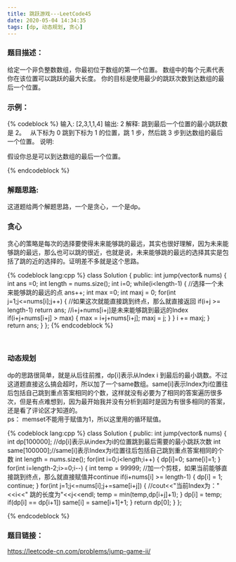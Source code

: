 ```yaml
---
title: 跳跃游戏---LeetCode45
date: 2020-05-04 14:34:35
tags: [dp, 动态规划, 贪心]
---
```

### 题目描述：  
给定一个非负整数数组，你最初位于数组的第一个位置。
数组中的每个元素代表你在该位置可以跳跃的最大长度。
你的目标是使用最少的跳跃次数到达数组的最后一个位置。

### 示例：   
{% codeblock %}
输入: [2,3,1,1,4]
输出: 2
解释: 跳到最后一个位置的最小跳跃数是 2。
     从下标为 0 跳到下标为 1 的位置，跳 1 步，然后跳 3 步到达数组的最后一个位置。
说明:

假设你总是可以到达数组的最后一个位置。

{% endcodeblock %}

### 解题思路:  
这道题给两个解题思路，一个是贪心，一个是dp。

<!--more-->

### 贪心
贪心的策略是每次的选择要使得未来能够跳的最远，其实也很好理解，因为未来能够跳的最远，那么也可以跳的很近，也就是说，未来能够跳的最远的选择其实是包括了跳的近的选择的。证明差不多就是这个思路。  


{% codeblock lang:cpp %}
class Solution {
public:
    int jump(vector<int>& nums) {
        int ans =0;
        int length = nums.size();
        int i=0;
        while(i<length-1)
        {
            //选择一个未来能够跳的最远的点
            ans++;
            int max =0;
            int maxj = 0;
            for(int j=1;j<=nums[i];j++)
            {
                //如果这次就能直接跳到终点，那么就直接返回
                if(i+j >= length-1)
                    return ans;
                //i+j+nums[i+j]是未来能够跳到最远的Index
                if(i+j+nums[i+j] > max)
                {
                    max = i+j+nums[i+j];
                    maxj  = j;
                }
            }
            i += maxj;
        }
        return ans;
    }
};
{% endcodeblock %}


<br/>

### 动态规划
dp的思路很简单，就是从后往前推，dp[i]表示从Index i 到最后的最小跳数。不过这道题直接这么搞会超时，所以加了一个same数组。same[i]表示Index为i位置往后包括自己跳到重点答案相同的个数，这样就没有必要为了相同的答案遍历很多次，但是有点难想到，因为最开始我并没有分析到超时是因为有很多相同的答案，还是看了评论区才知道的。  
ps： memset不能用于赋值为1，所以这里用的循环赋值。

{% codeblock lang:cpp %}
class Solution {
public:
    int jump(vector<int>& nums) {
        int dp[100000]; //dp[i]表示从index为i的位置跳到最后需要的最小跳跃次数
        int same[100000];//same[i]表示Index为i位置往后包括自己跳到重点答案相同的个数
        int length = nums.size();
        for(int i=0;i<length;i++) 
        {
            dp[i]=0;
            same[i]=1;
        }
        for(int i=length-2;i>=0;i--)
        {
            int temp = 99999;
            //加一个剪枝，如果当前能够直接跳到终点，那么就直接赋值并continue
            if(i+nums[i] >= length-1)
            {
                dp[i] = 1;
                continue;
            }
            for(int j=1;j<=nums[i];j+=same[i+j])
            {
                //cout<<"当前Index为："<<i<<" 跳的长度为"<<j<<endl;
                temp = min(temp,dp[i+j]+1);
            }
            dp[i] = temp;
            if(dp[i] == dp[i+1])
                same[i] = same[i+1]+1;
        }
        return dp[0];
    }
};

{% endcodeblock %}

### 题目链接：  
https://leetcode-cn.com/problems/jump-game-ii/